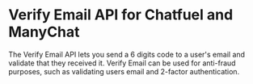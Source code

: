 # Verify Email API for Chatfuel and ManyChat
The Verify Email API lets you send a 6 digits code to a user's email and validate that they received it. Verify Email can be used for anti-fraud purposes, such as validating users email and 2-factor authentication.
